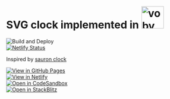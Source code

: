 # SVG clock implemented in <a href="https://github.com/vobyjs/voby"><img src="https://raw.githubusercontent.com/vobyjs/voby/master/resources/logo/svg/logo.svg" alt="voby" height="60"></a>

![Build and Deploy](https://github.com/high1/voby-tw-clock/actions/workflows/main.yml/badge.svg?branch=main)  
[![Netlify Status](https://api.netlify.com/api/v1/badges/7373e04e-48c2-499c-9ab4-b93f6c151b7f/deploy-status)](https://app.netlify.com/sites/voby-tw-clock/deploys)  

Inspired by [sauron clock](https://ivanceras.github.io/svg-clock/)  

[![View in GitHub Pages](https://img.shields.io/badge/View%20in-GitHub%20Pages-success?style=for-the-badge&logo=github)](https://high1.github.io/voby-tw-clock/)  
[![View in Netlify](https://img.shields.io/badge/View%20in-Netlify-success?style=for-the-badge&logo=netlify)](https://voby-tw-clock.netlify.app)  
[![Open in CodeSandbox](https://img.shields.io/badge/Open%20in-CodeSandbox-blue?style=for-the-badge&logo=codesandbox)](https://githubbox.com/high1/voby-tw-clock)  
[![Open in StackBlitz](https://img.shields.io/badge/Open%20in-StackBlitz-blue?style=for-the-badge&logo=stackblitz)](https://stackblitz.com/github/high1/voby-tw-clock)   
